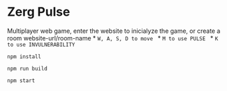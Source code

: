 # Zerg Pulse
Multiplayer web game, enter the website to inicialyze the game, or create a room website-url/room-name 
*
``
W, A, S, D to move 
``
*
``
M to use PULSE 
``
*
``
K to use INVULNERABILITY 
``

```
npm install
```
```
npm run build
```
```
npm start
```
